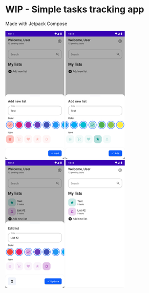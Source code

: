 # WIP - Simple tasks tracking app

Made with Jetpack Compose

<img src="https://github.com/HarukeyUA/HaruTodo/raw/master/screenshots/ss_1.png" height="400"> <img src="https://github.com/HarukeyUA/HaruTodo/raw/master/screenshots/ss_2.png" height="400">
<img src="https://github.com/HarukeyUA/HaruTodo/raw/master/screenshots/ss_3.png" height="400"> <img src="https://github.com/HarukeyUA/HaruTodo/raw/master/screenshots/ss_4.png" height="400">